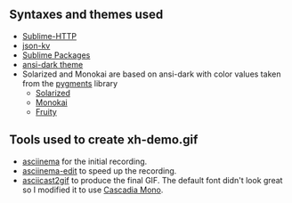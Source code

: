 ## Syntaxes and themes used
- [Sublime-HTTP](https://github.com/samsalisbury/Sublime-HTTP)
- [json-kv](https://github.com/aurule/json-kv)
- [Sublime Packages](https://github.com/sublimehq/Packages/tree/fa6b8629c95041bf262d4c1dab95c456a0530122)
- [ansi-dark theme](https://github.com/sharkdp/bat/blob/master/assets/themes/ansi-dark.tmTheme)
- Solarized and Monokai are based on ansi-dark with color values taken from the [pygments](https://github.com/pygments/pygments) library
  - [Solarized](https://github.com/pygments/pygments/blob/master/pygments/styles/solarized.py)
  - [Monokai](https://github.com/pygments/pygments/blob/master/pygments/styles/monokai.py)
  - [Fruity](https://github.com/pygments/pygments/blob/master/pygments/styles/fruity.py)

## Tools used to create xh-demo.gif
- [asciinema](https://github.com/asciinema/asciinema) for the initial recording.
- [asciinema-edit](https://github.com/cirocosta/asciinema-edit) to speed up the recording.
- [asciicast2gif](https://github.com/asciinema/asciicast2gif) to produce the final GIF. The
  default font didn't look great so I modified it to use [Cascadia Mono](https://github.com/microsoft/cascadia-code).
